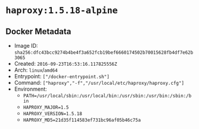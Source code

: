 # `haproxy:1.5.18-alpine`

## Docker Metadata

- Image ID: `sha256:dfc43bcc9274b4be4f3a652fcb19bef6660174502b70015628fb4df7e62b3065`
- Created: `2016-09-23T16:53:16.117825556Z`
- Arch: `linux`/`amd64`
- Entrypoint: `["/docker-entrypoint.sh"]`
- Command: `["haproxy","-f","/usr/local/etc/haproxy/haproxy.cfg"]`
- Environment:
  - `PATH=/usr/local/sbin:/usr/local/bin:/usr/sbin:/usr/bin:/sbin:/bin`
  - `HAPROXY_MAJOR=1.5`
  - `HAPROXY_VERSION=1.5.18`
  - `HAPROXY_MD5=21d35f114583ef731bc96af05b46c75a`
